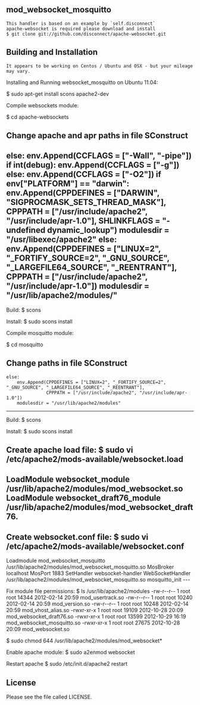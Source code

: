 ##  mod_websocket_mosquitto

	This handler is based on an example by `self.disconnect`
	apache-websocket is required please download and install
	$ git clone git://github.com/disconnect/apache-websocket.git


## Building and Installation


	It appears to be working on Centos / Ubuntu and OSX - but your mileage may vary.

Installing and Running websocket_mosquitto on Ubuntu 11.04:

$ sudo apt-get install scons apache2-dev

Compile websockets module:

$ cd apache-websockets

Change apache and apr paths in file SConstruct
----------
else:
    env.Append(CCFLAGS = ["-Wall", "-pipe"])
    if int(debug):
        env.Append(CCFLAGS = ["-g"])
    else:
        env.Append(CCFLAGS = ["-O2"])
    if env["PLATFORM"] == "darwin":
        env.Append(CPPDEFINES = ["DARWIN", "SIGPROCMASK_SETS_THREAD_MASK"],
                   CPPPATH = ["/usr/include/apache2", "/usr/include/apr-1.0"],
                   SHLINKFLAGS = "-undefined dynamic_lookup")
        modulesdir = "/usr/libexec/apache2"
    else:
        env.Append(CPPDEFINES = ["LINUX=2", "_FORTIFY_SOURCE=2", "_GNU_SOURCE", "_LARGEFILE64_SOURCE", "_REENTRANT"],
                   CPPPATH = ["/usr/include/apache2", "/usr/include/apr-1.0"])
        modulesdir = "/usr/lib/apache2/modules/"
---------

Build:
$ scons

Install:
$ sudo scons install


Compile mosquitto module:

$ cd mosquitto

Change paths in file SConstruct
----------
    else:
        env.Append(CPPDEFINES = ["LINUX=2", "_FORTIFY_SOURCE=2", "_GNU_SOURCE", "_LARGEFILE64_SOURCE", "_REENTRANT"],
                   CPPPATH = ["/usr/include/apache2", "/usr/include/apr-1.0"])
        modulesdir = "/usr/lib/apache2/modules"
----------

Build:
$ scons

Install:
$ sudo scons install

Create apache load file:
$ sudo vi /etc/apache2/mods-available/websocket.load
---
LoadModule websocket_module   /usr/lib/apache2/modules/mod_websocket.so
LoadModule websocket_draft76_module   /usr/lib/apache2/modules/mod_websocket_draft76.
---

Create websocket.conf file:
$ sudo vi /etc/apache2/mods-available/websocket.conf
---
<IfModule mod_websocket.c>
Loadmodule mod_websocket_mosquitto /usr/lib/apache2/modules/mod_websocket_mosquitto.so
  <Location /mosquitto>
    MosBroker localhost
    MosPort 1883
    SetHandler websocket-handler
    WebSocketHandler /usr/lib/apache2/modules/mod_websocket_mosquitto.so mosquitto_init
  </Location>
</IfModule>
---

Fix module file permissions:
$ ls /usr/lib/apache2/modules
-rw-r--r-- 1 root root   14344 2012-02-14 20:59 mod_usertrack.so
-rw-r--r-- 1 root root   10240 2012-02-14 20:59 mod_version.so
-rw-r--r-- 1 root root   10248 2012-02-14 20:59 mod_vhost_alias.so
-rwxr-xr-x 1 root root   19109 2012-10-28 20:09 mod_websocket_draft76.so
-rwxr-xr-x 1 root root   13599 2012-10-29 16:19 mod_websocket_mosquitto.so
-rwxr-xr-x 1 root root   27675 2012-10-28 20:09 mod_websocket.so

$ sudo chmod 644 /usr/lib/apache2/modules/mod_websocket*

Enable apache module:
$ sudo a2enmod websocket

Restart apache
$ sudo /etc/init.d/apache2 restart


## License

Please see the file called LICENSE.
